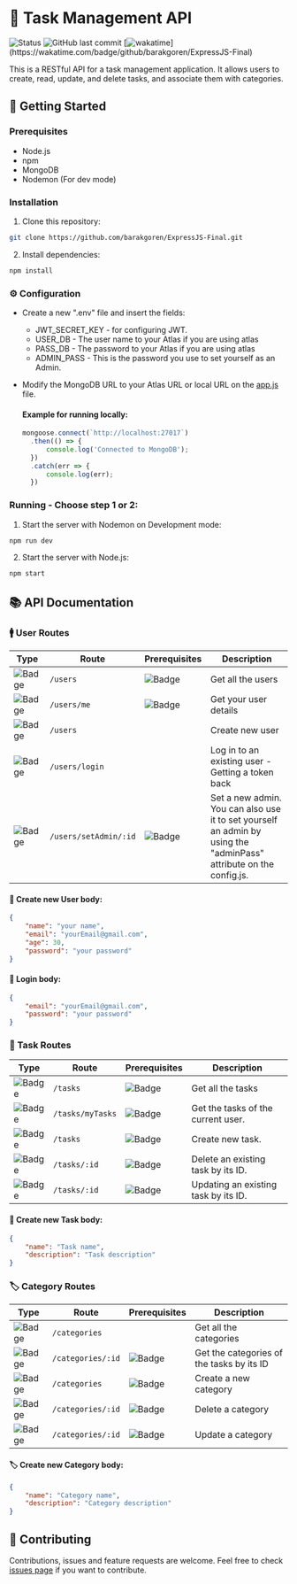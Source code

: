 # 📝 Task Management API 
![Status](https://img.shields.io/badge/Status-Ongoing-yellow)
![GitHub last commit](https://img.shields.io/github/last-commit/barakgoren/ExpressJS-Final)
[![wakatime](https://wakatime.com/badge/github/barakgoren/ExpressJS-Final.svg?)](https://wakatime.com/badge/github/barakgoren/ExpressJS-Final)


This is a RESTful API for a task management application. It allows users to create, read, update, and delete tasks, and associate them with categories.

## 🚀 Getting Started

### Prerequisites

- Node.js
- npm
- MongoDB
- Nodemon (For dev mode)

### Installation

1. Clone this repository:
```bash
git clone https://github.com/barakgoren/ExpressJS-Final.git
```
2. Install dependencies:
```bash
npm install
```

### ⚙️ Configuration

- Create a new ".env" file and insert the fields:
  - JWT_SECRET_KEY - for configuring JWT.
  - USER_DB - The user name to your Atlas if you are using atlas
  - PASS_DB - The password to your Atlas if you are using atlas
  - ADMIN_PASS - This is the password you use to set yourself as an Admin.

- Modify the MongoDB URL to your Atlas URL or local URL on the [app.js](./app.js) file.
  #### Example for running locally:
  ```javascript
  mongoose.connect(`http://localhost:27017`)
    .then(() => {
        console.log('Connected to MongoDB');
    })
    .catch(err => {
        console.log(err);
    })
  ```


### Running - Choose step 1 or 2:

1. Start the server with Nodemon on Development mode:
```bash
npm run dev
```
2. Start the server with Node.js:
```bash
npm start
```

## 📚 API Documentation

### 🚹 User Routes

Type| Route | Prerequisites | Description
----| -------- | -------- | --------- 
| ![Badge](https://img.shields.io/badge/GET-0) | `/users`| ![Badge](https://img.shields.io/badge/Admin%20Only-FF0000) | Get all the users
| ![Badge](https://img.shields.io/badge/GET-0) | `/users/me`| ![Badge](https://img.shields.io/badge/Auth%20Required-00FFFF) | Get your user details
| ![Badge](https://img.shields.io/badge/POST-FFA600)  | `/users` | | Create new user
| ![Badge](https://img.shields.io/badge/POST-FFA600) | `/users/login` | | Log in to an existing user - Getting a token back
| ![Badge](https://img.shields.io/badge/PATCH-A35DDC) | `/users/setAdmin/:id` | ![Badge](https://img.shields.io/badge/Admin%20Only-FF0000) | Set a new admin. You can also use it to set yourself an admin by using the "adminPass" attribute on the config.js.

#### 👤 Create new User body:

```json
{
    "name": "your name",
    "email": "yourEmail@gmail.com",
    "age": 30,
    "password": "your password"
}
```

#### 👤 Login body:

```json
{
    "email": "yourEmail@gmail.com",
    "password": "your password"
}
```

### 📝 Task Routes

Type| Route | Prerequisites | Description
----| -------- | -------- | ---------
| ![Badge](https://img.shields.io/badge/GET-0)  |`/tasks`| ![Badge](https://img.shields.io/badge/Admin%20Only-FF0000) | Get all the tasks
| ![Badge](https://img.shields.io/badge/GET-0)  |`/tasks/myTasks`| ![Badge](https://img.shields.io/badge/Auth%20Required-00FFFF) | Get the tasks of the current user.
| ![Badge](https://img.shields.io/badge/POST-FFA600)  | `/tasks` | ![Badge](https://img.shields.io/badge/Auth%20Required-00FFFF) | Create new task. |
![Badge](https://img.shields.io/badge/DELETE-FF6B6B) | `/tasks/:id` | ![Badge](https://img.shields.io/badge/Auth%20Required-00FFFF) | Delete an existing task by its ID.
![Badge](https://img.shields.io/badge/PATCH-A35DDC) | `/tasks/:id` | ![Badge](https://img.shields.io/badge/Auth%20Required-00FFFF) | Updating an existing task by its ID.

#### 📝 Create new Task body:

```json
{
    "name": "Task name",
    "description": "Task description"
}
```


### 🏷️ Category Routes
Type| Route | Prerequisites | Description
----| -------- | -------- | ---------
| ![Badge](https://img.shields.io/badge/GET-0)  |`/categories`|  | Get all the categories
| ![Badge](https://img.shields.io/badge/GET-0)  |`/categories/:id`| ![Badge](https://img.shields.io/badge/Auth%20Required-00FFFF) | Get the categories of the tasks by its ID
![Badge](https://img.shields.io/badge/POST-FFA600) |`/categories`|  ![Badge](https://img.shields.io/badge/Admin%20Only-FF0000)| Create a new category
![Badge](https://img.shields.io/badge/DELETE-FF6B6B) |`/categories/:id`|  ![Badge](https://img.shields.io/badge/Admin%20Only-FF0000)| Delete a category
![Badge](https://img.shields.io/badge/PATCH-A35DDC) |`/categories/:id`|  ![Badge](https://img.shields.io/badge/Admin%20Only-FF0000)| Update a category

#### 🏷️ Create new Category body:

```json
{
    "name": "Category name",
    "description": "Category description"
}
```


## 🤝 Contributing

Contributions, issues and feature requests are welcome. Feel free to check [issues page](https://github.com/barakgoren/ExpressJS-Final/issues) if you want to contribute.
